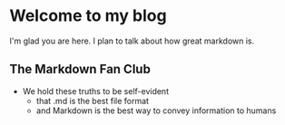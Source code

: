# Welcome to my blog

I'm glad you are here. I plan to talk about how great markdown is.

## The Markdown Fan Club


* We hold these truths to be self-evident
  * that .md is the best file format
  * and Markdown is the best way to convey information to humans
